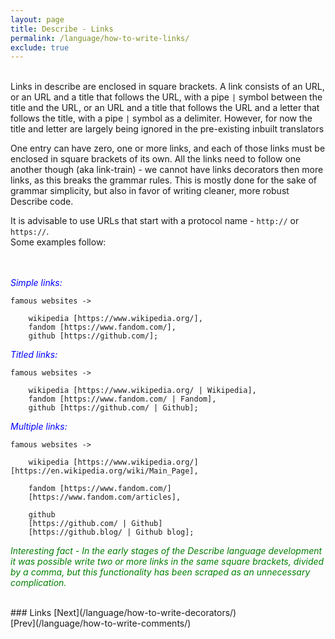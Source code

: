 ```yaml
---
layout: page
title: Describe - Links
permalink: /language/how-to-write-links/
exclude: true
---
```

<br>Links in describe are enclosed in square brackets. A link consists of an URL, or an URL and a title that follows the URL, with a pipe `|` symbol between the title and the URL, or an URL and a title that follows the URL and a letter that follows the title, with a pipe `|` symbol as a delimiter. However, for now the title and letter are largely being ignored in the pre-existing inbuilt translators  

One entry can have zero, one or more links, and each of those links must be enclosed in square brackets of its own. All the links need to follow one another though (aka link-train) - we cannot have links decorators then more links, as this breaks the grammar rules. This is mostly done for the sake of grammar simplicity, but also in favor of writing cleaner, more robust Describe code.  

It is advisable to use URLs that start with a protocol name - `http://` or `https://`.  
Some examples follow:

<br><br>
<span style="color:blue">_Simple links:_</span>
```
famous websites ->

    wikipedia [https://www.wikipedia.org/],
    fandom [https://www.fandom.com/],
    github [https://github.com/];
```

<span style="color:blue">_Titled links:_</span>
```
famous websites ->

    wikipedia [https://www.wikipedia.org/ | Wikipedia],
    fandom [https://www.fandom.com/ | Fandom],
    github [https://github.com/ | Github];
```

<span style="color:blue">_Multiple links:_</span>
```
famous websites ->

    wikipedia [https://www.wikipedia.org/][https://en.wikipedia.org/wiki/Main_Page],
    
	fandom [https://www.fandom.com/]
	[https://www.fandom.com/articles],
    
	github 
	[https://github.com/ | Github]
	[https://github.blog/ | Github blog];
```

<span style="color:green">_Interesting fact - In the early stages of the Describe language development it was possible write two or more links in the same square brackets, divided by a comma, but this functionality has been scraped as an unnecessary complication._</span>

<br>
### Links
[Next](/language/how-to-write-decorators/)<br>
[Prev](/language/how-to-write-comments/)
